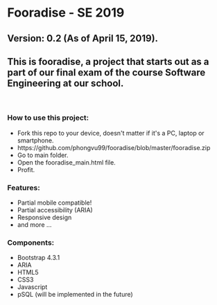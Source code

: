 # Fooradise - SE 2019
<h2> Version: 0.2 (As of April 15, 2019).</h2>
<h2>This is fooradise, a project that starts out as a part of our final exam of the course Software Engineering at our school.</h2>
<br>
<h3> How to use this project: </h3>
<ul>
  <li> Fork this repo to your device, doesn't matter if it's a PC, laptop or smartphone.</li>
  <li> https://github.com/phongvu99/fooradise/blob/master/fooradise.zip </li>
  <li> Go to main folder.</li>
  <li> Open the fooradise_main.html file.</li>
  <li> Profit.</li>
</ul>
<h3> Features: </h3>
<ul>
  <li> Partial mobile compatible!</li>
  <li> Partial accessibility (ARIA) </li>
  <li> Responsive design</li>
  <li> and more ...</li>
</ul>
<h3> Components: </h3>
<ul>
  <li> Bootstrap 4.3.1</li>
  <li> ARIA </li>
  <li> HTML5</li>
  <li> CSS3</li>
  <li> Javascript </li>
  <li> pSQL (will be implemented in the future) </li> 
</ul>


